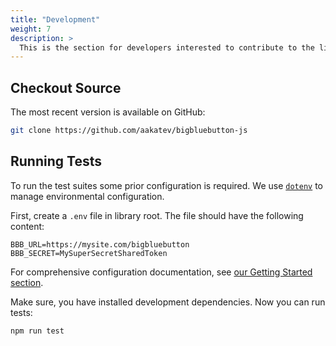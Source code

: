 ```yaml
---
title: "Development"
weight: 7
description: >
  This is the section for developers interested to contribute to the library
---
```


## Checkout Source

The most recent version is available on GitHub:

```bash
git clone https://github.com/aakatev/bigbluebutton-js
```

## Running Tests

To run the test suites some prior configuration is required. We use [`dotenv`](https://www.npmjs.com/package/dotenv) to manage environmental configuration. 

First, create a `.env` file in library root. The file should have the following content:

```
BBB_URL=https://mysite.com/bigbluebutton
BBB_SECRET=MySuperSecretSharedToken
```

For comprehensive configuration documentation, see [our Getting Started section](https://docs.bigbluebutton.org/2.2/install.html#bbb-installsh/).

Make sure, you have installed development dependencies. Now you can run tests:

```bash
npm run test
```